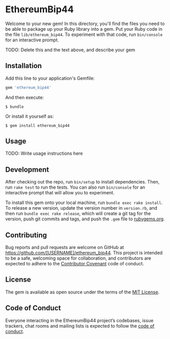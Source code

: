 # EthereumBip44

Welcome to your new gem! In this directory, you'll find the files you need to be able to package up your Ruby library into a gem. Put your Ruby code in the file `lib/ethereum_bip44`. To experiment with that code, run `bin/console` for an interactive prompt.

TODO: Delete this and the text above, and describe your gem

## Installation

Add this line to your application's Gemfile:

```ruby
gem 'ethereum_bip44'
```

And then execute:

    $ bundle

Or install it yourself as:

    $ gem install ethereum_bip44

## Usage

TODO: Write usage instructions here

## Development

After checking out the repo, run `bin/setup` to install dependencies. Then, run `rake test` to run the tests. You can also run `bin/console` for an interactive prompt that will allow you to experiment.

To install this gem onto your local machine, run `bundle exec rake install`. To release a new version, update the version number in `version.rb`, and then run `bundle exec rake release`, which will create a git tag for the version, push git commits and tags, and push the `.gem` file to [rubygems.org](https://rubygems.org).

## Contributing

Bug reports and pull requests are welcome on GitHub at https://github.com/[USERNAME]/ethereum_bip44. This project is intended to be a safe, welcoming space for collaboration, and contributors are expected to adhere to the [Contributor Covenant](http://contributor-covenant.org) code of conduct.

## License

The gem is available as open source under the terms of the [MIT License](http://opensource.org/licenses/MIT).

## Code of Conduct

Everyone interacting in the EthereumBip44 project’s codebases, issue trackers, chat rooms and mailing lists is expected to follow the [code of conduct](https://github.com/[USERNAME]/ethereum_bip44/blob/master/CODE_OF_CONDUCT.md).
